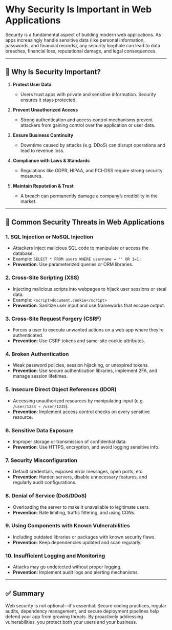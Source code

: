 # Why Security Is Important in Web Applications

Security is a fundamental aspect of building modern web applications. As apps increasingly handle sensitive data (like personal information, passwords, and financial records), any security loophole can lead to data breaches, financial loss, reputational damage, and legal consequences.

---

## 🔐 Why Is Security Important?

1. **Protect User Data**

   * Users trust apps with private and sensitive information. Security ensures it stays protected.

2. **Prevent Unauthorized Access**

   * Strong authentication and access control mechanisms prevent attackers from gaining control over the application or user data.

3. **Ensure Business Continuity**

   * Downtime caused by attacks (e.g. DDoS) can disrupt operations and lead to revenue loss.

4. **Compliance with Laws & Standards**

   * Regulations like GDPR, HIPAA, and PCI-DSS require strong security measures.

5. **Maintain Reputation & Trust**

   * A breach can permanently damage a company’s credibility in the market.

---

## 🚨 Common Security Threats in Web Applications

### 1. **SQL Injection or NoSQL Injection**

* Attackers inject malicious SQL code to manipulate or access the database.
* Example: `SELECT * FROM users WHERE username = '' OR 1=1;`
* **Prevention**: Use parameterized queries or ORM libraries.

### 2. **Cross-Site Scripting (XSS)**

* Injecting malicious scripts into webpages to hijack user sessions or steal data.
* Example: `<script>document.cookie</script>`
* **Prevention**: Sanitize user input and use frameworks that escape output.

### 3. **Cross-Site Request Forgery (CSRF)**

* Forces a user to execute unwanted actions on a web app where they’re authenticated.
* **Prevention**: Use CSRF tokens and same-site cookie attributes.

### 4. **Broken Authentication**

* Weak password policies, session hijacking, or unexpired tokens.
* **Prevention**: Use secure authentication libraries, implement 2FA, and manage session lifetimes.

### 5. **Insecure Direct Object References (IDOR)**

* Accessing unauthorized resources by manipulating input (e.g. `/user/1234 → /user/1235`).
* **Prevention**: Implement access control checks on every sensitive resource.

### 6. **Sensitive Data Exposure**

* Improper storage or transmission of confidential data.
* **Prevention**: Use HTTPS, encryption, and avoid logging sensitive info.

### 7. **Security Misconfiguration**

* Default credentials, exposed error messages, open ports, etc.
* **Prevention**: Harden servers, disable unnecessary features, and regularly audit configurations.

### 8. **Denial of Service (DoS/DDoS)**

* Overloading the server to make it unavailable to legitimate users.
* **Prevention**: Rate limiting, traffic filtering, and using CDNs.

### 9. **Using Components with Known Vulnerabilities**

* Including outdated libraries or packages with known security flaws.
* **Prevention**: Keep dependencies updated and scan regularly.

### 10. **Insufficient Logging and Monitoring**

* Attacks may go undetected without proper logging.
* **Prevention**: Implement audit logs and alerting mechanisms.

---

## ✅ Summary

Web security is not optional—it's essential. Secure coding practices, regular audits, dependency management, and secure deployment pipelines help defend your app from growing threats. By proactively addressing vulnerabilities, you protect both your users and your business.

